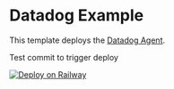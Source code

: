 # Datadog Example

This template deploys the [Datadog Agent](https://github.com/DataDog/datadog-agent).

Test commit to trigger deploy

[![Deploy on Railway](https://railway.app/button.svg)](https://railway.app/new/template/78cMS9)
